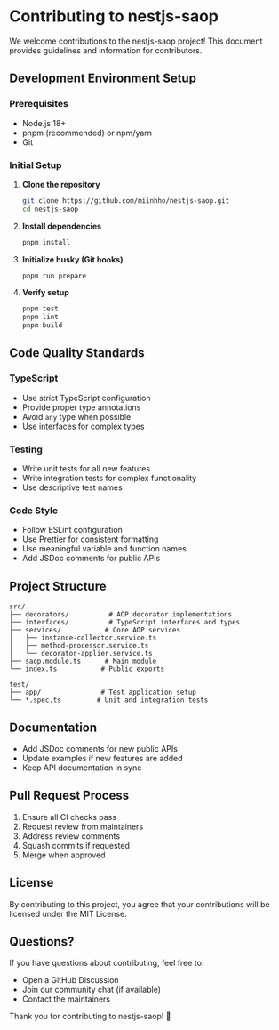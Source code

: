 # Contributing to nestjs-saop

We welcome contributions to the nestjs-saop project! This document provides guidelines and information for contributors.

## Development Environment Setup

### Prerequisites

- Node.js 18+
- pnpm (recommended) or npm/yarn
- Git

### Initial Setup

1. **Clone the repository**

   ```bash
   git clone https://github.com/miinhho/nestjs-saop.git
   cd nestjs-saop
   ```

2. **Install dependencies**

   ```bash
   pnpm install
   ```

3. **Initialize husky (Git hooks)**

   ```bash
   pnpm run prepare
   ```

4. **Verify setup**
   ```bash
   pnpm test
   pnpm lint
   pnpm build
   ```

## Code Quality Standards

### TypeScript

- Use strict TypeScript configuration
- Provide proper type annotations
- Avoid `any` type when possible
- Use interfaces for complex types

### Testing

- Write unit tests for all new features
- Write integration tests for complex functionality
- Use descriptive test names

### Code Style

- Follow ESLint configuration
- Use Prettier for consistent formatting
- Use meaningful variable and function names
- Add JSDoc comments for public APIs

## Project Structure

```
src/
├── decorators/          # AOP decorator implementations
├── interfaces/          # TypeScript interfaces and types
├── services/           # Core AOP services
│   ├── instance-collector.service.ts
│   ├── method-processor.service.ts
│   └── decorator-applier.service.ts
├── saop.module.ts      # Main module
└── index.ts           # Public exports

test/
├── app/               # Test application setup
└── *.spec.ts         # Unit and integration tests
```

## Documentation

- Add JSDoc comments for new public APIs
- Update examples if new features are added
- Keep API documentation in sync

## Pull Request Process

1. Ensure all CI checks pass
2. Request review from maintainers
3. Address review comments
4. Squash commits if requested
5. Merge when approved

## License

By contributing to this project, you agree that your contributions will be licensed under the MIT License.

## Questions?

If you have questions about contributing, feel free to:

- Open a GitHub Discussion
- Join our community chat (if available)
- Contact the maintainers

Thank you for contributing to nestjs-saop! 🎉
